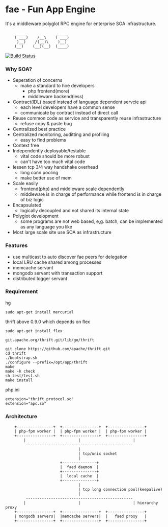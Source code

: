 fae - Fun App Engine
====================
It's a middleware polyglot RPC engine for enterprise SOA infrastructure.

         ____      __      ____ 
        ( ___)    /__\    ( ___)
         )__)    /(__)\    )__) 
        (__)    (__)(__)  (____)

[![Build Status](https://travis-ci.org/funkygao/fae.png?branch=master)](https://travis-ci.org/funkygao/fae)
                               
### Why SOA?

*   Seperation of concerns
    - make a standard to hire developers
        - php frontend(more)
        - middleware backend(less)
*   Contract(IDL) based instead of language dependent servcie api
    - each level developers have a common sense
    - communicate by contract instead of direct call
*   Reuse common code as service and transparently reuse infrastructure
    - refuse copy & paste bug
*   Centralized best practice
*   Centralized monitoring, auditting and profiling
    - easy to find problems
*   Context free
*   Independently deployable/testable
    - vital code should be more robust
    - can't have too much vital code
*   lessen tcp 3/4 way handshake overhead
    - long conn pooling
    - make better use of mem
*   Scale easily
    - frontend(php) and middleware scale dependently
    - middleware is in charge of performance while frontend is in charge of biz logic
*   Encapsulated 
    - logically decoupled and not shared its internal state
*   Polyglot development
    - some programs are not web based, e,g. batch, can be implemented as any language you like
*   Most large scale site use SOA as infrastructure

### Features

*   use multicast to auto discover fae peers for delegation
*   local LRU cache shared among processes
*   memcache servant
*   mongodb servant with transaction support
*   distributed logger servant

### Requirement

hg

    sudo apt-get install mercurial

thrift above 0.9.0 which depends on flex

    sudo apt-get install flex

    git.apache.org/thrift.git/lib/go/thrift

    git clone https://github.com/apache/thrift.git
    cd thrift
    ./bootstrap.sh
    ./configure --prefix=/opt/app/thrift
    make
    make -k check
    sh test/test.sh
    make install

php.ini

    extension="thrift_protocol.so"
    extension="apc.so"

### Architecture


        +----------------+  +----------------+  +----------------+
        | php-fpm worker |  | php-fpm worker |  | php-fpm worker |
        +----------------+  +----------------+  +----------------+
            |                       |                       |
             -----------------------------------------------
                                    |                        
                                    | tcp/unix socket
                                    |                        
                            +---------------+
                            |  faed daemon  |
                            +---------------+
                            |  local cache  | 
                            +---------------+
                                    |                        
                                    | tcp long connection pool(keepalive)
                                    |                        
             -----------------------------------------------
            |                       |                       | hierarchy proxy
        +----------------+  +----------------+  +----------------+
        | mongodb servers|  |memcache servers|  |   faed proxy   |
        +----------------+  +----------------+  +----------------+

